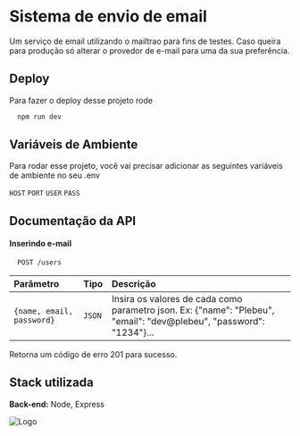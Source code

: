 
# Sistema de envio de email

Um serviço de email utilizando o mailtrao para fins de testes. Caso queira para produção só alterar o provedor de e-mail para uma da sua preferência.

## Deploy

Para fazer o deploy desse projeto rode

```bash
  npm run dev
```


## Variáveis de Ambiente

Para rodar esse projeto, você vai precisar adicionar as seguintes variáveis de ambiente no seu .env

`HOST`
`PORT`
`USER`
`PASS`




## Documentação da API

#### Inserindo e-mail

```http
  POST /users
```

| Parâmetro   | Tipo       | Descrição                           |
| :---------- | :--------- | :---------------------------------- |
| `{name, email, password}` | `JSON` | Insira os valores de cada como parametro  json. Ex: {"name": "Plebeu", "email": "dev@plebeu", "password": "1234"}...

Retorna um código de erro 201 para sucesso.


## Stack utilizada

**Back-end:** Node, Express


![Logo](https://cdn.discordapp.com/attachments/560251522127101972/993340182491320432/standard_1.gif)


